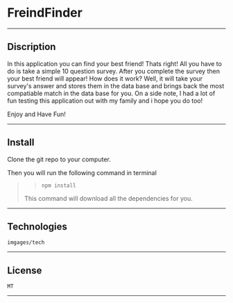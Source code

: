 # FreindFinder
---

## Discription
In this application you can find your best friend! Thats right! All you have to do is take a simple 10 question survey. After you complete the survey then your best friend will appear!
How does it work? Well, it will take your survey's answer and stores them in the data base and brings back the most compatiable match in the data base for you. On a side note, I had a lot of fun testing this application out
with my family and i hope you do too!

Enjoy and Have Fun!

---

## Install
Clone the git repo to your computer.

Then you will run the following command in terminal

> > `npm install`
>
> This command will download all the dependencies for you.


---

## Technologies
    imgages/tech

---

## License
    MT

---